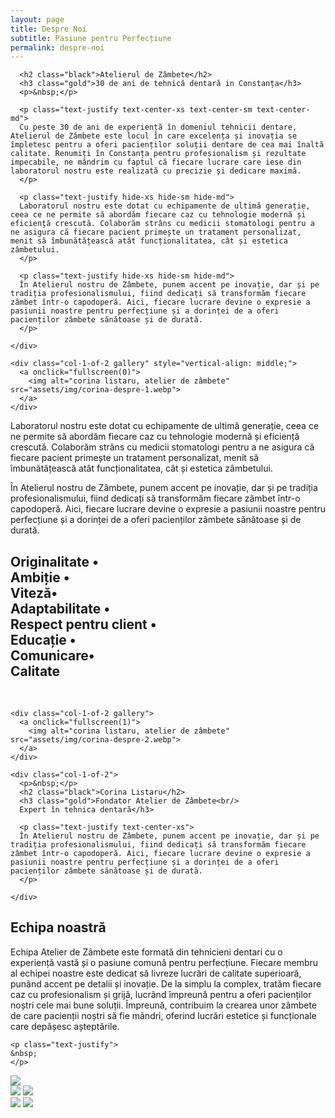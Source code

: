 ```yaml
---
layout: page
title: Despre Noi
subtitle: Pasiune pentru Perfecțiune 
permalink: despre-noi 
---
```



<div class="container">
  <div class="row">
    <div class="col-1-of-2 text-center">

      <h2 class="black">Atelierul de Zâmbete</h2>
      <h3 class="gold">30 de ani de tehnică dentară in Constanța</h3>
      <p>&nbsp;</p>

      <p class="text-justify text-center-xs text-center-sm text-center-md">
      Cu peste 30 de ani de experiență în domeniul tehnicii dentare, Atelierul de Zâmbete este locul în care excelența și inovația se împletesc pentru a oferi pacienților soluții dentare de cea mai înaltă calitate. Renumiți în Constanța pentru profesionalism și rezultate impecabile, ne mândrim cu faptul că fiecare lucrare care iese din laboratorul nostru este realizată cu precizie și dedicare maximă.	
      </p>

      <p class="text-justify hide-xs hide-sm hide-md">
      Laboratorul nostru este dotat cu echipamente de ultimă generație, ceea ce ne permite să abordăm fiecare caz cu tehnologie modernă și eficiență crescută. Colaborăm strâns cu medicii stomatologi pentru a ne asigura că fiecare pacient primește un tratament personalizat, menit să îmbunătățească atât funcționalitatea, cât și estetica zâmbetului.	
      </p>

      <p class="text-justify hide-xs hide-sm hide-md">
      În Atelierul nostru de Zâmbete, punem accent pe inovație, dar și pe tradiția profesionalismului, fiind dedicați să transformăm fiecare zâmbet într-o capodoperă. Aici, fiecare lucrare devine o expresie a pasiunii noastre pentru perfecțiune și a dorinței de a oferi pacienților zâmbete sănătoase și de durată.	
      </p>

    </div>

    <div class="col-1-of-2 gallery" style="vertical-align: middle;">
      <a onclick="fullscreen(0)">
        <img alt="corina listaru, atelier de zâmbete" src="assets/img/corina-despre-1.webp">
      </a>
    </div>

  </div>
</div>


<div class="container">

  <div class="row hide-lg hide-xl">
      <p class="text-justify text-center-xs">
      Laboratorul nostru este dotat cu echipamente de ultimă generație, ceea ce ne permite să abordăm fiecare caz cu tehnologie modernă și eficiență crescută. Colaborăm strâns cu medicii stomatologi pentru a ne asigura că fiecare pacient primește un tratament personalizat, menit să îmbunătățească atât funcționalitatea, cât și estetica zâmbetului.	
      </p>
      <p class="text-justify text-center-xs">
      În Atelierul nostru de Zâmbete, punem accent pe inovație, dar și pe tradiția profesionalismului, fiind dedicați să transformăm fiecare zâmbet într-o capodoperă. Aici, fiecare lucrare devine o expresie a pasiunii noastre pentru perfecțiune și a dorinței de a oferi pacienților zâmbete sănătoase și de durată.	
      </p>
  </div>

  <div class="row text-center">
   <h2>
    Originalitate <span class="gold hide-xs">•</span> <span class="hide-sm hide-lg hide-xl hide-md"><br/></span>
    Ambiție <span class="gold hide-xs">•</span> <span class="hide-sm hide-lg hide-xl hide-md"><br/></span>
    Viteză<span class="gold hide-xs">•</span> <span class="hide-sm hide-lg hide-xl hide-md"><br/></span>
    Adaptabilitate <span class="gold hide-xs">•</span><span class="hide-sm hide-lg hide-xl hide-md"><br/></span>
    Respect pentru client <span class="gold hide-xs">•</span><span class="hide-sm hide-lg hide-xl hide-md"><br/></span>
    Educație <span class="gold hide-xs">•</span><span class="hide-sm hide-lg hide-xl hide-md"><br/></span>
    Comunicare<span class="gold hide-xs">•</span> <span class="hide-sm hide-lg hide-xl hide-md"><br/></span>
    Calitate
    </h2>
  </div>
</div>


<div class="container">
  <div class="row">&nbsp;</div>

  <div class="row text-center">

    <div class="col-1-of-2 gallery">
      <a onclick="fullscreen(1)">
        <img alt="corina listaru, atelier de zâmbete" src="assets/img/corina-despre-2.webp">
      </a>
    </div>

    <div class="col-1-of-2">
      <p>&nbsp;</p>
      <h2 class="black">Corina Listaru</h2>
      <h3 class="gold">Fondator Atelier de Zâmbete<br/>
      Expert în tehnica dentară</h3>

      <p class="text-justify text-center-xs">
      În Atelierul nostru de Zâmbete, punem accent pe inovație, dar și pe tradiția profesionalismului, fiind dedicați să transformăm fiecare zâmbet într-o capodoperă. Aici, fiecare lucrare devine o expresie a pasiunii noastre pentru perfecțiune și a dorinței de a oferi pacienților zâmbete sănătoase și de durată.	
      </p>

    </div>
  </div>

  <div class="row">
    <div class="row">
      <h2 class="text-center">Echipa noastră</h2>
      <p class="text-justify text-center-xs">
      Echipa Atelier de Zâmbete este formată din tehnicieni dentari cu o experiență vastă și o pasiune comună pentru perfecțiune. Fiecare membru al echipei noastre este dedicat să livreze lucrări de calitate superioară, punând accent pe detalii și inovație. De la simplu la complex, tratăm fiecare caz cu profesionalism și grijă, lucrând împreună pentru a oferi pacienților noștri cele mai bune soluții. Împreună, contribuim la crearea unor zâmbete de care pacienții noștri să fie mândri, oferind lucrări estetice și funcționale care depășesc așteptările.	
      </p>
    </div>

    <p class="text-justify">
    &nbsp;
    </p>

  </div>
</div>


<div class="container gallery">
  <div class="row">
    <a onclick="fullscreen(2)">
        <img src="assets/img/corina.png">
    </a>
  </div>
  <div class="row">
    <a onclick="fullscreen(3)">
    <img class="col-1-of-2" src="assets/img/despre-1.jpg">
    </a>
    <a onclick="fullscreen(4)">
    <img class="col-1-of-2" src="assets/img/despre-2.jpg">
    </a>
  </div>
  <div class="row">
    <a onclick="fullscreen(5)">
    <img class="col-1-of-2" src="assets/img/despre-3.jpg">
    </a>
    <a onclick="fullscreen(6)">
    <img class="col-1-of-2" src="assets/img/despre-4.jpg">
    </a>
  </div>
</div>
